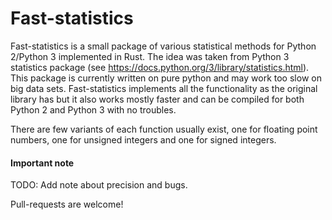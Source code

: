# Fast-statistics

Fast-statistics is a small package of various statistical methods for Python 2/Python 3 implemented in Rust. The idea was taken from Python 3 statistics package (see https://docs.python.org/3/library/statistics.html). This package is currently written on pure python and may work too slow on big data sets. Fast-statistics implements all the functionality as the original library has but it also works mostly faster and can be compiled for both Python 2 and Python 3 with no troubles.

There are few variants of each function usually exist, one for floating point numbers, one for unsigned integers and one for signed integers.

#### Important note
TODO: Add note about precision and bugs.

Pull-requests are welcome!
